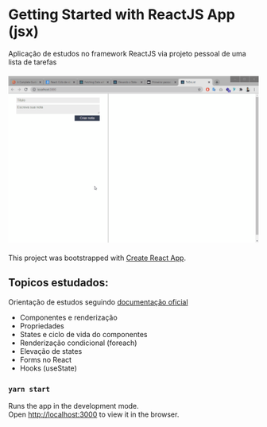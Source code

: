 # Getting Started with ReactJS App (jsx)

Aplicação de estudos no framework ReactJS via projeto pessoal de uma lista de tarefas

<h4 align="center">
    <img alt="ToDoGif" title="ToDoReactJSf" src="./src/assets/demonstração.gif" width="750px" />
</h4>

This project was bootstrapped with [Create React App](https://create-react-app.dev/).

## Topicos estudados:

Orientação de estudos seguindo [documentação oficial](https://pt-br.reactjs.org/docs/getting-started.html)

* Componentes e renderização
* Propriedades
* States e ciclo de vida do componentes
* Renderização condicional (foreach)
* Elevação de states
* Forms no React
* Hooks (useState)

### `yarn start`

Runs the app in the development mode.\
Open [http://localhost:3000](http://localhost:3000) to view it in the browser.
